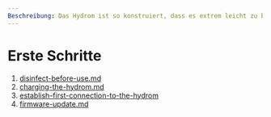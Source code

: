 ```yaml
---
Beschreibung: Das Hydrom ist so konstruiert, dass es extrem leicht zu besteigen ist.
---
```


# Erste Schritte

1. [disinfect-before-use.md](disinfect-before-use.md "mention")
2. [charging-the-hydrom.md](charging-the-hydrom.md "mention")
3. [establish-first-connection-to-the-hydrom](establish-first-connection-to-the-hydrom/ "mention")
4. [firmware-update.md](../other-settings/firmware-update.md "mention")


